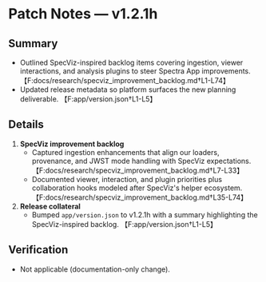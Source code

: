 # Patch Notes — v1.2.1h

## Summary
- Outlined SpecViz-inspired backlog items covering ingestion, viewer interactions, and analysis plugins to steer Spectra App improvements. 【F:docs/research/specviz_improvement_backlog.md†L1-L74】
- Updated release metadata so platform surfaces the new planning deliverable. 【F:app/version.json†L1-L5】

## Details
1. **SpecViz improvement backlog**
   - Captured ingestion enhancements that align our loaders, provenance, and JWST mode handling with SpecViz expectations. 【F:docs/research/specviz_improvement_backlog.md†L7-L33】
   - Documented viewer, interaction, and plugin priorities plus collaboration hooks modeled after SpecViz's helper ecosystem. 【F:docs/research/specviz_improvement_backlog.md†L35-L74】
2. **Release collateral**
   - Bumped `app/version.json` to v1.2.1h with a summary highlighting the SpecViz-inspired backlog. 【F:app/version.json†L1-L5】

## Verification
- Not applicable (documentation-only change).
